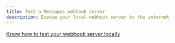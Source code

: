 ```yaml
---
title: Test a Messages webhook server
description: Expose your local webhook server to the internet
---
```


[Know how to test your webhook server locally](/messages/code-snippets/configure-webhooks#testing-locally-via-ngrok)
